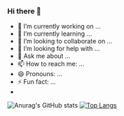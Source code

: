 ### Hi there 👋
- 🔭 I’m currently working on ...
- 🌱 I’m currently learning ...
- 👯 I’m looking to collaborate on ...
- 🤔 I’m looking for help with ...
- 💬 Ask me about ...
- 📫 How to reach me: ...
- 😄 Pronouns: ...
- ⚡ Fun fact: ...
- 
![Anurag's GitHub stats](https://github-readme-stats.vercel.app/api?username=anuraghazra&show_icons=true&theme=github_dark&text_color=ffff$title_color=fff )
  [![Top Langs](https://github-readme-stats.vercel.app/api/top-langs/?username=chkawan&layout=compact&theme=dark&show_icons=true&?theme=github_dark&card_width=400¨&card_height=500 )](https://github.com/chkawan/github-readme-stats)
